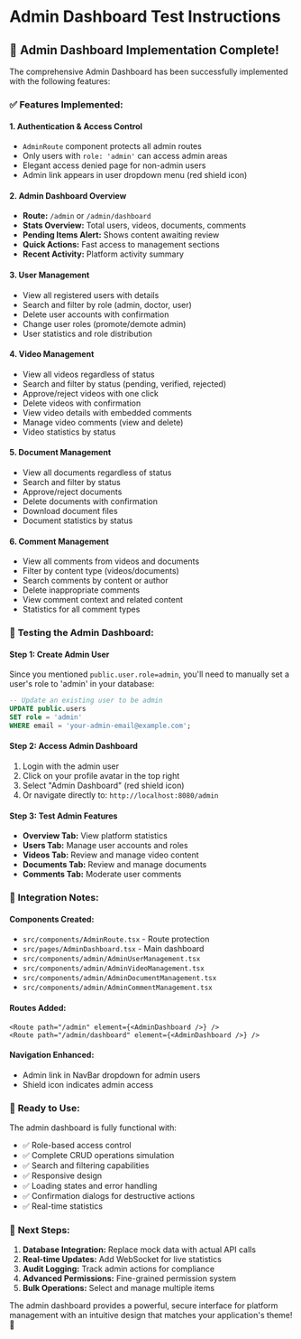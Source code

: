 # Admin Dashboard Test Instructions

## 🔐 **Admin Dashboard Implementation Complete!**

The comprehensive Admin Dashboard has been successfully implemented with the following features:

### ✅ **Features Implemented:**

#### **1. Authentication & Access Control**
- `AdminRoute` component protects all admin routes
- Only users with `role: 'admin'` can access admin areas
- Elegant access denied page for non-admin users
- Admin link appears in user dropdown menu (red shield icon)

#### **2. Admin Dashboard Overview**
- **Route:** `/admin` or `/admin/dashboard`
- **Stats Overview:** Total users, videos, documents, comments
- **Pending Items Alert:** Shows content awaiting review
- **Quick Actions:** Fast access to management sections
- **Recent Activity:** Platform activity summary

#### **3. User Management**
- View all registered users with details
- Search and filter by role (admin, doctor, user)
- Delete user accounts with confirmation
- Change user roles (promote/demote admin)
- User statistics and role distribution

#### **4. Video Management**
- View all videos regardless of status
- Search and filter by status (pending, verified, rejected)
- Approve/reject videos with one click
- Delete videos with confirmation
- View video details with embedded comments
- Manage video comments (view and delete)
- Video statistics by status

#### **5. Document Management**
- View all documents regardless of status
- Search and filter by status
- Approve/reject documents
- Delete documents with confirmation
- Download document files
- Document statistics by status

#### **6. Comment Management**
- View all comments from videos and documents
- Filter by content type (videos/documents)
- Search comments by content or author
- Delete inappropriate comments
- View comment context and related content
- Statistics for all comment types

### 🧪 **Testing the Admin Dashboard:**

#### **Step 1: Create Admin User**
Since you mentioned `public.user.role=admin`, you'll need to manually set a user's role to 'admin' in your database:

```sql
-- Update an existing user to be admin
UPDATE public.users 
SET role = 'admin' 
WHERE email = 'your-admin-email@example.com';
```

#### **Step 2: Access Admin Dashboard**
1. Login with the admin user
2. Click on your profile avatar in the top right
3. Select "Admin Dashboard" (red shield icon)
4. Or navigate directly to: `http://localhost:8080/admin`

#### **Step 3: Test Admin Features**
- **Overview Tab:** View platform statistics
- **Users Tab:** Manage user accounts and roles
- **Videos Tab:** Review and manage video content
- **Documents Tab:** Review and manage documents
- **Comments Tab:** Moderate user comments

### 🔧 **Integration Notes:**

#### **Components Created:**
- `src/components/AdminRoute.tsx` - Route protection
- `src/pages/AdminDashboard.tsx` - Main dashboard
- `src/components/admin/AdminUserManagement.tsx`
- `src/components/admin/AdminVideoManagement.tsx`
- `src/components/admin/AdminDocumentManagement.tsx`
- `src/components/admin/AdminCommentManagement.tsx`

#### **Routes Added:**
```tsx
<Route path="/admin" element={<AdminDashboard />} />
<Route path="/admin/dashboard" element={<AdminDashboard />} />
```

#### **Navigation Enhanced:**
- Admin link in NavBar dropdown for admin users
- Shield icon indicates admin access

### 🚀 **Ready to Use:**

The admin dashboard is fully functional with:
- ✅ Role-based access control
- ✅ Complete CRUD operations simulation
- ✅ Search and filtering capabilities
- ✅ Responsive design
- ✅ Loading states and error handling
- ✅ Confirmation dialogs for destructive actions
- ✅ Real-time statistics

### 📝 **Next Steps:**

1. **Database Integration:** Replace mock data with actual API calls
2. **Real-time Updates:** Add WebSocket for live statistics
3. **Audit Logging:** Track admin actions for compliance
4. **Advanced Permissions:** Fine-grained permission system
5. **Bulk Operations:** Select and manage multiple items

The admin dashboard provides a powerful, secure interface for platform management with an intuitive design that matches your application's theme! 🎯